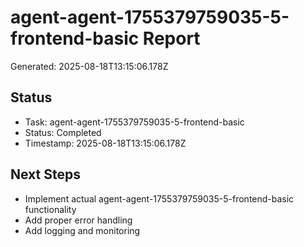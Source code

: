 # agent-agent-1755379759035-5-frontend-basic Report

Generated: 2025-08-18T13:15:06.178Z

## Status
- Task: agent-agent-1755379759035-5-frontend-basic
- Status: Completed
- Timestamp: 2025-08-18T13:15:06.178Z

## Next Steps
- Implement actual agent-agent-1755379759035-5-frontend-basic functionality
- Add proper error handling
- Add logging and monitoring
